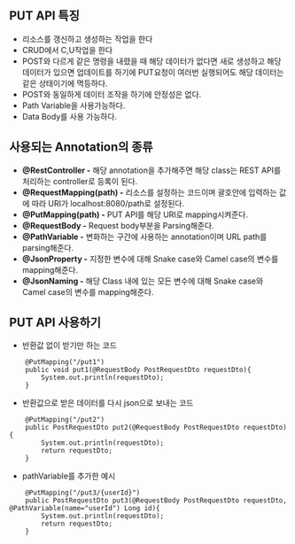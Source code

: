 ## PUT API 특징

- 리소스를 갱신하고 생성하는 작업을 한다
- CRUD에서 C,U작업을 한다
- POST와 다르게 같은 명령을 내렸을 때 해당 데이터가 없다면 새로 생성하고 해당 데이터가 있으면 업데이트를 하기에 PUT요청이 여러번 실행되어도 해당 데이터는 같은 상태이기에 멱등하다.
- POST와 동일하게 데이터 조작을 하기에 안정성은 없다.
- Path Variable을 사용가능하다.
- Data Body를 사용 가능하다.

## 사용되는 Annotation의 종류

- **@RestController -** 해당 annotation을 추가해주면 해당 class는 REST API를 처리하는 controller로 등록이 된다.
- **@RequestMapping(path) -** 리소스를 설정하는 코드이며 괄호안에 입력하는 값에 따라 URI가 localhost:8080/path로 설정된다.
- **@PutMapping(path) -** PUT API를 해당 URI로 mapping시켜준다.
- **@RequestBody -** Request body부분을 Parsing해준다.
- **@PathVariable -** 변화하는 구간에 사용하는 annotation이며 URL path를 parsing해준다.
- **@JsonProperty -** 지정한 변수에 대해 Snake case와 Camel case의 변수를 mapping해준다.
- **@JsonNaming -** 해당 Class 내에 있는 모든 변수에 대해 Snake case와 Camel case의 변수를 mapping해준다.

## PUT API 사용하기

- 반환값 없이 받기만 하는 코드

```
    @PutMapping("/put1")
    public void put1(@RequestBody PostRequestDto requestDto){
        System.out.println(requestDto);
    }
```

- 반환값으로 받은 데이터를 다시 json으로 보내는 코드

```
    @PutMapping("/put2")
    public PostRequestDto put2(@RequestBody PostRequestDto requestDto){
        System.out.println(requestDto);
        return requestDto;
    }
```

- pathVariable를 추가한 예시

```
    @PutMapping("/put3/{userId}")
    public PostRequestDto put3(@RequestBody PostRequestDto requestDto, @PathVariable(name="userId") Long id){
        System.out.println(requestDto);
        return requestDto;
    }
```
